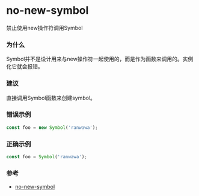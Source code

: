# no-new-symbol

禁止使用new操作符调用Symbol

### 为什么

Symbol并不是设计用来与new操作符一起使用的，而是作为函数来调用的。实例化它就会报错。

### 建议

直接调用Symbol函数来创建symbol。

### 错误示例

```js
const foo = new Symbol('ranwawa');
```

### 正确示例

```js
const foo = Symbol('ranwawa');
```

### 参考

- [no-new-symbol](https://eslint.org/docs/rules/no-new-symbol)
